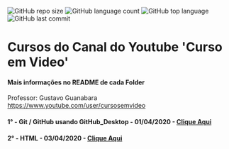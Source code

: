 ![GitHub repo size](https://img.shields.io/github/repo-size/GabrielRioo/Curso_em_Video) ![GitHub language count](https://img.shields.io/github/languages/count/GabrielRioo/Curso_em_Video) ![GitHub top language](https://img.shields.io/github/languages/top/gabrielrioo/curso_em_video) ![GitHub last commit](https://img.shields.io/github/last-commit/gabrielrioo/curso_em_video)
# Cursos do Canal do Youtube 'Curso em Video'
#### Mais informações no README de cada Folder
Professor: Gustavo Guanabara https://www.youtube.com/user/cursosemvideo

#### 1° - Git / GitHub usando GitHub_Desktop - 01/04/2020 - [Clique Aqui](https://www.youtube.com/watch?v=xEKo29OWILE&list=PLHz_AreHm4dm7ZULPAmadvNhH6vk9oNZA)
#### 2° - HTML - 03/04/2020 - [Clique Aqui](https://www.youtube.com/watch?v=epDCjksKMok&list=PLHz_AreHm4dlAnJ_jJtV29RFxnPHDuk9o)
